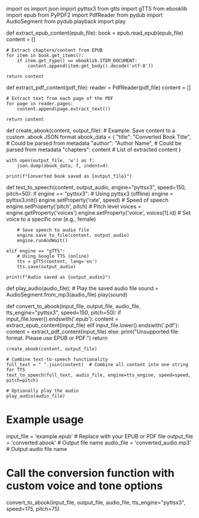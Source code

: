 import os
import json
import pyttsx3
from gtts import gTTS
from ebooklib import epub
from PyPDF2 import PdfReader
from pydub import AudioSegment
from pydub.playback import play

def extract_epub_content(epub_file):
    book = epub.read_epub(epub_file)
    content = []
    
    # Extract chapters/content from EPUB
    for item in book.get_items():
        if item.get_type() == ebooklib.ITEM_DOCUMENT:
            content.append(item.get_body().decode('utf-8'))
    
    return content

def extract_pdf_content(pdf_file):
    reader = PdfReader(pdf_file)
    content = []
    
    # Extract text from each page of the PDF
    for page in reader.pages:
        content.append(page.extract_text())
    
    return content

def create_abook(content, output_file):
    # Example: Save content to a custom .abook JSON format
    abook_data = {
        "title": "Converted Book Title",  # Could be parsed from metadata
        "author": "Author Name",          # Could be parsed from metadata
        "chapters": content               # List of extracted content
    }
    
    with open(output_file, 'w') as f:
        json.dump(abook_data, f, indent=4)
    
    print(f"Converted book saved as {output_file}")

def text_to_speech(content, output_audio, engine="pyttsx3", speed=150, pitch=50):
    if engine == "pyttsx3":
        # Using pyttsx3 (offline)
        engine = pyttsx3.init()
        engine.setProperty('rate', speed)  # Speed of speech
        engine.setProperty('pitch', pitch)  # Pitch level
        voices = engine.getProperty('voices')
        engine.setProperty('voice', voices[1].id)  # Set voice to a specific one (e.g., female)

        # Save speech to audio file
        engine.save_to_file(content, output_audio)
        engine.runAndWait()
    
    elif engine == "gTTS":
        # Using Google TTS (online)
        tts = gTTS(content, lang='en')
        tts.save(output_audio)
    
    print(f"Audio saved as {output_audio}")

def play_audio(audio_file):
    # Play the saved audio file
    sound = AudioSegment.from_mp3(audio_file)
    play(sound)

def convert_to_abook(input_file, output_file, audio_file, tts_engine="pyttsx3", speed=150, pitch=50):
    if input_file.lower().endswith('.epub'):
        content = extract_epub_content(input_file)
    elif input_file.lower().endswith('.pdf'):
        content = extract_pdf_content(input_file)
    else:
        print("Unsupported file format. Please use EPUB or PDF.")
        return
    
    create_abook(content, output_file)
    
    # Combine text-to-speech functionality
    full_text = " ".join(content)  # Combine all content into one string for TTS
    text_to_speech(full_text, audio_file, engine=tts_engine, speed=speed, pitch=pitch)
    
    # Optionally play the audio
    play_audio(audio_file)

# Example usage
input_file = 'example.epub'  # Replace with your EPUB or PDF file
output_file = 'converted.abook'  # Output file name
audio_file = 'converted_audio.mp3'  # Output audio file name

# Call the conversion function with custom voice and tone options
convert_to_abook(input_file, output_file, audio_file, tts_engine="pyttsx3", speed=175, pitch=75)
